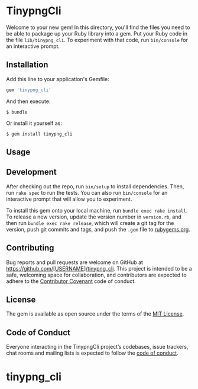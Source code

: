 # TinypngCli

Welcome to your new gem! In this directory, you'll find the files you need to be able to package up your Ruby library into a gem. Put your Ruby code in the file `lib/tinypng_cli`. To experiment with that code, run `bin/console` for an interactive prompt.

## Installation

Add this line to your application's Gemfile:

```ruby
gem 'tinypng_cli'
```

And then execute:

    $ bundle

Or install it yourself as:

    $ gem install tinypng_cli

## Usage

## Development

After checking out the repo, run `bin/setup` to install dependencies. Then, run `rake spec` to run the tests. You can also run `bin/console` for an interactive prompt that will allow you to experiment.

To install this gem onto your local machine, run `bundle exec rake install`. To release a new version, update the version number in `version.rb`, and then run `bundle exec rake release`, which will create a git tag for the version, push git commits and tags, and push the `.gem` file to [rubygems.org](https://rubygems.org).

## Contributing

Bug reports and pull requests are welcome on GitHub at https://github.com/[USERNAME]/tinypng_cli. This project is intended to be a safe, welcoming space for collaboration, and contributors are expected to adhere to the [Contributor Covenant](http://contributor-covenant.org) code of conduct.

## License

The gem is available as open source under the terms of the [MIT License](https://opensource.org/licenses/MIT).

## Code of Conduct

Everyone interacting in the TinypngCli project’s codebases, issue trackers, chat rooms and mailing lists is expected to follow the [code of conduct](https://github.com/[USERNAME]/tinypng_cli/blob/master/CODE_OF_CONDUCT.md).
# tinypng_cli
